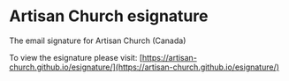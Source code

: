 # Artisan Church esignature
The email signature for Artisan Church (Canada)


To view the esignature please visit: [https://artisan-church.github.io/esignature/](https://artisan-church.github.io/esignature/)
